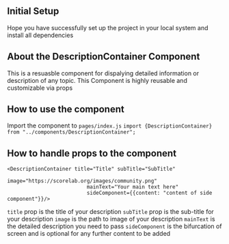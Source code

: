 ## Initial Setup
Hope you have successfully set up the project in your local system and install all dependencies

## About the DescriptionContainer Component
This is a resuasble component for dispalying detailed information or description of any topic. This Component is highly reusable and customizable via props

## How to use the component
Import the component to `pages/index.js`
`import {DescriptionContainer} from "../components/DescriptionContainer";`

## How to handle props to the component
```
<DescriptionContainer title="Title" subTitle="SubTitle"
                          image="https://scorelab.org/images/community.png"
                          mainText="Your main text here"
                          sideComponent={{content: "content of side component"}}/>
```

`title` prop is the title of your description
`subTitle` prop is the sub-title for your description
`image` is the path to image of your description
`mainText` is the detailed description you need to pass
`sideComponent` is the bifurcation of screen and is optional for any further content to be added